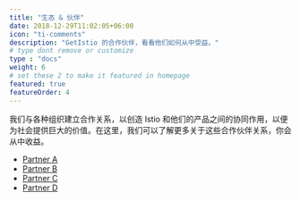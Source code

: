```yaml
---
title: "生态 & 伙伴"
date: 2018-12-29T11:02:05+06:00
icon: "ti-comments"
description: "GetIstio 的合作伙伴，看看他们如何从中受益。"
# type dont remove or customize
type : "docs"
weight: 6
# set these 2 to make it featured in homepage
featured: true
featureOrder: 4
---
```


我们与各种组织建立合作关系，以创造 Istio 和他们的产品之间的协同作用，以便为社会提供巨大的价值。在这里，我们可以了解更多关于这些合作伙伴关系，你会从中收益。

<ul>
  <li><a href="partner-a">Partner A</a></li>
  <li><a href="partner-b">Partner B</a></li>
  <li><a href="partner-c">Partner C</a></li>
  <li><a href="partner-d">Partner D</a></li>
<ul>